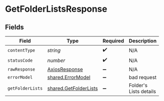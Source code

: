 # GetFolderListsResponse


## Fields

| Field                                                          | Type                                                           | Required                                                       | Description                                                    |
| -------------------------------------------------------------- | -------------------------------------------------------------- | -------------------------------------------------------------- | -------------------------------------------------------------- |
| `contentType`                                                  | *string*                                                       | :heavy_check_mark:                                             | N/A                                                            |
| `statusCode`                                                   | *number*                                                       | :heavy_check_mark:                                             | N/A                                                            |
| `rawResponse`                                                  | [AxiosResponse](https://axios-http.com/docs/res_schema)        | :heavy_minus_sign:                                             | N/A                                                            |
| `errorModel`                                                   | [shared.ErrorModel](../../models/shared/errormodel.md)         | :heavy_minus_sign:                                             | bad request                                                    |
| `getFolderLists`                                               | [shared.GetFolderLists](../../models/shared/getfolderlists.md) | :heavy_minus_sign:                                             | Folder's Lists details                                         |